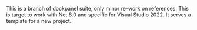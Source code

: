 This is a branch of dockpanel suite, only minor re-work on references. This is target to work with Net 8.0 and specific for Visual Studio 2022. It serves a template for a new project.
